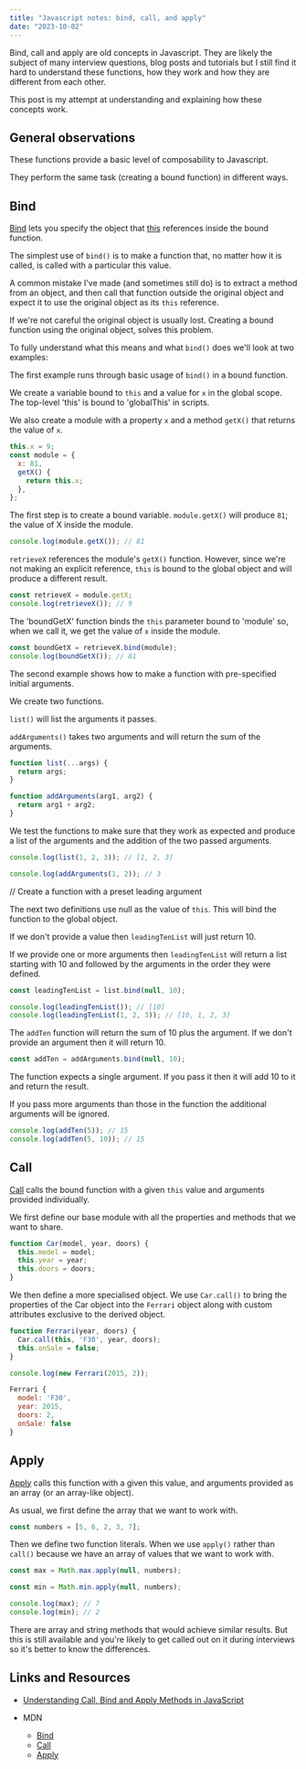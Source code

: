 ```yaml
---
title: "Javascript notes: bind, call, and apply"
date: "2023-10-02"
---
```


Bind, call and apply are old concepts in Javascript. They are likely the subject of many interview questions, blog posts and tutorials but I still find it hard to understand these functions, how they work and how they are different from each other.

This post is my attempt at understanding and explaining how these concepts work.

## General observations

These functions provide a basic level of composability to Javascript.

They perform the same task (creating a bound function) in different ways.

## Bind

[Bind](https://developer.mozilla.org/en-US/docs/Web/JavaScript/Reference/Global_Objects/Function/bind) lets you specify the object that [this](https://developer.mozilla.org/en-US/docs/Web/JavaScript/Reference/Operators/this) references inside the bound function.

The simplest use of `bind()` is to make a function that, no matter how it is called, is called with a particular this value.

A common mistake I've made (and sometimes still do) is to extract a method from an object, and then call that function outside the original object and expect it to use the original object as its `this` reference.

If we're not careful the original object is usually lost. Creating a bound function using the original object, solves this problem.

To fully understand what this means and what `bind()` does we'll look at two examples:

The first example runs through basic usage of `bind()` in a bound function.

We create a variable bound to `this` and a value for `x` in the global scope. The top-level 'this' is bound to 'globalThis' in scripts.

We also create a module with a property `x` and a method `getX()` that returns the value of `x`.

```js
this.x = 9;
const module = {
  x: 81,
  getX() {
    return this.x;
  },
};
```

The first step is to create a bound variable. `module.getX()` will produce `81`; the value of X inside the module.

```js
console.log(module.getX()); // 81
```

`retrieveX` references the module's `getX()` function. However, since we're not making an explicit reference, `this` is bound to the global object and will produce a different result.

```js
const retrieveX = module.getX;
console.log(retrieveX()); // 9
```

The 'boundGetX' function binds the `this` parameter bound to 'module' so, when we call it, we get the value of `x` inside the module.

```js
const boundGetX = retrieveX.bind(module);
console.log(boundGetX()); // 81
```

The second example shows how to make a function with pre-specified initial arguments.

We create two functions.

`list()` will list the arguments it passes.

`addArguments()` takes two arguments and will return the sum of the arguments.

```js
function list(...args) {
  return args;
}

function addArguments(arg1, arg2) {
  return arg1 + arg2;
}
```

We test the functions to make sure that they work as expected and produce a list of the arguments and the addition of the two passed arguments.

```js
console.log(list(1, 2, 3)); // [1, 2, 3]

console.log(addArguments(1, 2)); // 3
```

// Create a function with a preset leading argument

The next two definitions use null as the value of `this`. This will bind the function to the global object.

If we don't provide a value then `leadingTenList` will just return 10.

If we provide one or more arguments then `leadingTenList` will return a list starting with 10 and followed by the arguments in the order they were defined.

```js
const leadingTenList = list.bind(null, 10);
```

```js
console.log(leadingTenList()); // [10]
console.log(leadingTenList(1, 2, 3)); // [10, 1, 2, 3]
```

The `addTen` function will return the sum of 10 plus the argument. If we don't provide an argument then it will return 10.

```js
const addTen = addArguments.bind(null, 10);
```

The function expects a single argument. If you pass it then it will add 10 to it and return the result.

If you pass more arguments than those in the function the additional arguments will be ignored.

```js
console.log(addTen(5)); // 15
console.log(addTen(5, 10)); // 15
```

## Call

[Call](https://developer.mozilla.org/en-US/docs/Web/JavaScript/Reference/Global_Objects/Function/call) calls the bound function with a given `this` value and arguments provided individually.

We first define our base module with all the properties and methods that we want to share.

```js
function Car(model, year, doors) {
  this.model = model;
  this.year = year;
  this.doors = doors;
}
```

We then define a more specialised object. We use `Car.call()` to bring the properties of the Car object into the `Ferrari` object along with custom attributes exclusive to the derived object.

```js
function Ferrari(year, doors) {
  Car.call(this, 'F30', year, doors);
  this.onSale = false;
}
```

```js
console.log(new Ferrari(2015, 2));

Ferrari {
  model: 'F30',
  year: 2015,
  doors: 2,
  onSale: false
}
```

## Apply

[Apply](https://developer.mozilla.org/en-US/docs/Web/JavaScript/Reference/Global_Objects/Function/apply) calls this function with a given this value, and arguments provided as an array (or an array-like object).

As usual, we first define the array that we want to work with.

```js
const numbers = [5, 6, 2, 3, 7];
```

Then we define two function literals. When we use `apply()` rather than `call()` because we have an array of values that we want to work with.

```js
const max = Math.max.apply(null, numbers);

const min = Math.min.apply(null, numbers);

console.log(max); // 7
console.log(min); // 2
```

There are array and string methods that would achieve similar results. But this is still available and you're likely to get called out on it during interviews so it's better to know the differences.

## Links and Resources

- [Understanding Call, Bind and Apply Methods in JavaScript](https://blog.bitsrc.io/understanding-call-bind-and-apply-methods-in-javascript-33dbf3217be)
- MDN
    
    - [Bind](https://developer.mozilla.org/en-US/docs/Web/JavaScript/Reference/Global_Objects/Function/bind)
    - [Call](https://developer.mozilla.org/en-US/docs/Web/JavaScript/Reference/Global_Objects/Function/call)
    - [Apply](https://developer.mozilla.org/en-US/docs/Web/JavaScript/Reference/Global_Objects/Function/apply)
